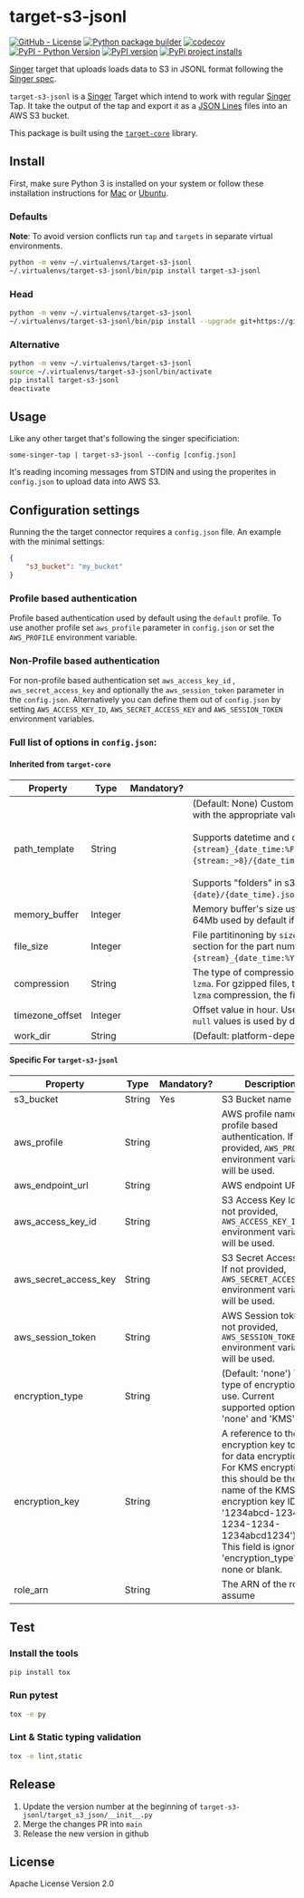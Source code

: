 # target-s3-jsonl

[![GitHub - License](https://img.shields.io/github/license/ome9ax/target-s3-jsonl?color=blue)](https://github.com/ome9ax/target-s3-jsonl/blob/main/LICENSE)
[![Python package builder](https://github.com/ome9ax/target-s3-jsonl/workflows/Python%20package/badge.svg)](https://github.com/ome9ax/target-s3-jsonl/actions)
[![codecov](https://codecov.io/gh/ome9ax/target-s3-jsonl/branch/main/graph/badge.svg?token=KV0cn4jKs2)](https://codecov.io/gh/ome9ax/target-s3-jsonl)
[![PyPI - Python Version](https://img.shields.io/pypi/pyversions/target-s3-jsonl.svg)](https://pypi.org/project/target-s3-jsonl)
[![PyPI version](https://badge.fury.io/py/target-s3-jsonl.svg)](https://badge.fury.io/py/target-s3-jsonl)
[![PyPi project installs](https://img.shields.io/pypi/dm/target-s3-jsonl.svg?maxAge=2592000&label=installs&color=%2327B1FF)](https://pypistats.org/packages/target-s3-jsonl)

[Singer](https://www.singer.io/) target that uploads loads data to S3 in JSONL format
following the [Singer spec](https://github.com/singer-io/getting-started/blob/master/docs/SPEC.md).

`target-s3-jsonl` is a [Singer](https://singer.io) Target which intend to work with regular [Singer](https://singer.io) Tap. It take the output of the tap and export it as a [JSON Lines](http://jsonlines.org/) files into an AWS S3 bucket.

This package is built using the [`target-core`](https://gitlab.com/singer-core/target-core) library.

## Install

First, make sure Python 3 is installed on your system or follow these
installation instructions for [Mac](http://docs.python-guide.org/en/latest/starting/install3/osx/) or
[Ubuntu](https://www.digitalocean.com/community/tutorials/how-to-install-python-3-and-set-up-a-local-programming-environment-on-ubuntu-16-04).

### Defaults
**Note**: To avoid version conflicts run `tap` and `targets` in separate virtual environments.

```bash
python -m venv ~/.virtualenvs/target-s3-jsonl
~/.virtualenvs/target-s3-jsonl/bin/pip install target-s3-jsonl
```

### Head
```bash
python -m venv ~/.virtualenvs/target-s3-jsonl
~/.virtualenvs/target-s3-jsonl/bin/pip install --upgrade git+https://github.com/ome9ax/target-s3-jsonl.git@main
```

### Alternative
```bash
python -m venv ~/.virtualenvs/target-s3-jsonl
source ~/.virtualenvs/target-s3-jsonl/bin/activate
pip install target-s3-jsonl
deactivate
```

## Usage

Like any other target that's following the singer specificiation:

`some-singer-tap | target-s3-jsonl --config [config.json]`

It's reading incoming messages from STDIN and using the properites in `config.json` to upload data into AWS S3.

## Configuration settings

Running the the target connector requires a `config.json` file. An example with the minimal settings:

```json
{
    "s3_bucket": "my_bucket"
}
```

### Profile based authentication

Profile based authentication used by default using the `default` profile. To use another profile set `aws_profile` parameter in `config.json` or set the `AWS_PROFILE` environment variable.

### Non-Profile based authentication

For non-profile based authentication set `aws_access_key_id` , `aws_secret_access_key` and optionally the `aws_session_token` parameter in the `config.json`. Alternatively you can define them out of `config.json` by setting `AWS_ACCESS_KEY_ID`, `AWS_SECRET_ACCESS_KEY` and `AWS_SESSION_TOKEN` environment variables.

### Full list of options in `config.json`:

#### Inherited from `target-core`

| Property                            | Type    | Mandatory? | Description                                                   |
|-------------------------------------|---------|------------|---------------------------------------------------------------|
| path_template                   | String  |            | (Default: None) Custom naming convention of the s3 key. Replaces tokens `stream`, and `date_time` with the appropriate values.<br><br>Supports datetime and other python advanced string formatting e.g. `{stream}_{date_time:%FT%T.%f}.jsonl` or `{stream:_>8}/{date_time:%Y}/{date_time:%m}/{date_time:%d}/{date_time:%Y%m%d_%H%M%S_%f}.json`.<br><br>Supports "folders" in s3 keys e.g. `my_folder/my_sub_folder/{stream}/export_date={date}/{date_time}.json`. |
| memory_buffer                       | Integer |            | Memory buffer's size used for non partitioned files before storing the data into the temporary file. 64Mb used by default if unspecified. |
| file_size                           | Integer |            | File partitinoning by `size_limit`. File parts will be created. The `path_template` must contain a part section for the part number. Example `"path_template": "{stream}_{date_time:%Y%m%d_%H%M%S}_part_{part:0>3}.json"`. |
| compression                         | String  |            | The type of compression to apply before uploading. Supported options are `none` (default), `gzip`, and `lzma`. For gzipped files, the file extension will automatically be changed to `.json.gz` for all files. For `lzma` compression, the file extension will automatically be changed to `.json.xz` for all files. |
| timezone_offset                     | Integer |            | Offset value in hour. Use offset `0` hours is you want the `path_template` to use `utc` time zone. The `null` values is used by default. |
| work_dir                            | String  |            | (Default: platform-dependent) Directory of temporary JSONL files with RECORD messages. |

#### Specific For `target-s3-jsonl`

| Property                            | Type    | Mandatory? | Description                                                   |
|-------------------------------------|---------|------------|---------------------------------------------------------------|
| s3_bucket                           | String  | Yes        | S3 Bucket name                                                |
| aws_profile                         | String  |            | AWS profile name for profile based authentication. If not provided, `AWS_PROFILE` environment variable will be used. |
| aws_endpoint_url                    | String  |            | AWS endpoint URL. |
| aws_access_key_id                   | String  |            | S3 Access Key Id. If not provided, `AWS_ACCESS_KEY_ID` environment variable will be used. |
| aws_secret_access_key               | String  |            | S3 Secret Access Key. If not provided, `AWS_SECRET_ACCESS_KEY` environment variable will be used. |
| aws_session_token                   | String  |            | AWS Session token. If not provided, `AWS_SESSION_TOKEN` environment variable will be used. |
| encryption_type                     | String  |            | (Default: 'none') The type of encryption to use. Current supported options are: 'none' and 'KMS'. |
| encryption_key                      | String  |            | A reference to the encryption key to use for data encryption. For KMS encryption, this should be the name of the KMS encryption key ID (e.g. '1234abcd-1234-1234-1234-1234abcd1234'). This field is ignored if 'encryption_type' is none or blank. |
| role_arn                            | String  |            | The ARN of the role to assume |

## Test
### Install the tools
```bash
pip install tox
```

### Run pytest
```bash
tox -e py
```

### Lint & Static typing validation
```bash
tox -e lint,static
```

## Release
1. Update the version number at the beginning of `target-s3-jsonl/target_s3_json/__init__.py`
2. Merge the changes PR into `main`
3. Release the new version in github

## License

Apache License Version 2.0
